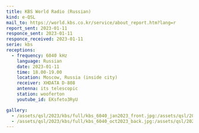 ```yaml
---
title: KBS World Radio (Russian)
kind: e-QSL
mail_to: https://world.kbs.co.kr/service/about_report.htm?lang=r
report_sent: 2023-01-11
responce_sent: 2023-01-11
responce_received: 2023-01-11
serie: kbs
receptions:
  - frequency: 6040 kHz
    language: Russian
    date: 2023-01-11
    time: 18.00-19.00
    location: Moscow, Russia (inside city)
    receiver: XHDATA D-808
    antenna: its telescopic
    station: wooferton
    youtube_id: EKsfeto3RyU

gallery:
  - /assets/qsl/2023/kbs/full/kbs_6040_jan2023_front.jpg:/assets/qsl/2023/kbs/small/kbs_6040_jan2023_front.jpg
  - /assets/qsl/2023/kbs/full/kbs_6040_oct2023_back.jpg:/assets/qsl/2023/kbs/small/kbs_6040_jan2023_back.jpg
---
```

